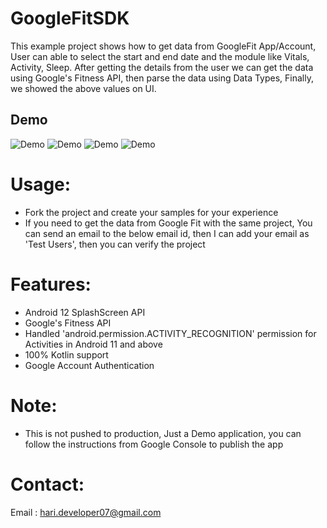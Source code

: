 # GoogleFitSDK

This example project shows how to get data from GoogleFit App/Account, User can able to select the start and end date and the module like Vitals, Activity, Sleep. After getting the details from the user we can get the data using Google's Fitness API, then parse the data using Data Types, Finally, we showed the above values on UI.

## Demo
![Demo](/screenshots/home.jpg)
![Demo](/screenshots/vitals.jpg)
![Demo](/screenshots/activity.jpg)
![Demo](/screenshots/sleep.jpg)


# Usage:

* Fork the project and create your samples for your experience
* If you need to get the data from Google Fit with the same project, You can send an email to the below email id, then I can add your email as 'Test Users', then you can verify the project

# Features:

* Android 12 SplashScreen API
* Google's Fitness API
* Handled 'android.permission.ACTIVITY_RECOGNITION' permission for Activities in Android 11 and above
* 100% Kotlin support
* Google Account Authentication

# Note:

- This is not pushed to production, Just a Demo application, you can follow the instructions from Google Console to publish the app

# Contact:

Email : hari.developer07@gmail.com
